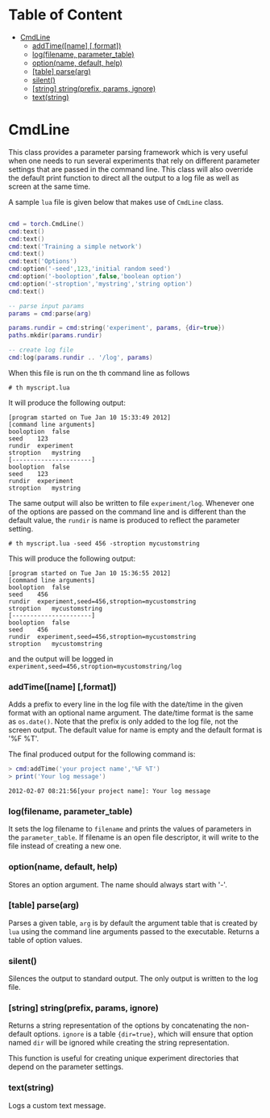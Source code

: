 <!-- START doctoc generated TOC please keep comment here to allow auto update -->
<!-- DON'T EDIT THIS SECTION, INSTEAD RE-RUN doctoc TO UPDATE -->
# Table of Content

- [CmdLine](#cmdline)
    - [addTime([name] [,format])](#addtimename-format)
    - [log(filename, parameter_table)](#logfilename-parameter_table)
    - [option(name, default, help)](#optionname-default-help)
    - [[table] parse(arg)](#table-parsearg)
    - [silent()](#silent)
    - [[string] string(prefix, params, ignore)](#string-stringprefix-params-ignore)
    - [text(string)](#textstring)

<!-- END doctoc generated TOC please keep comment here to allow auto update -->

<a name="torch.CmdLine.dok"></a>
# CmdLine #

This class provides a parameter parsing framework which is very
useful when one needs to run several experiments that rely on
different parameter settings that are passed in the command line.
This class will also override the default print function to direct
all the output to a log file as well as screen at the same time.

A sample `lua` file is given below that makes use of `CmdLine`
class.

```lua

cmd = torch.CmdLine()
cmd:text()
cmd:text()
cmd:text('Training a simple network')
cmd:text()
cmd:text('Options')
cmd:option('-seed',123,'initial random seed')
cmd:option('-booloption',false,'boolean option')
cmd:option('-stroption','mystring','string option')
cmd:text()

-- parse input params
params = cmd:parse(arg)

params.rundir = cmd:string('experiment', params, {dir=true})
paths.mkdir(params.rundir)

-- create log file
cmd:log(params.rundir .. '/log', params)

```

When this file is run on the th command line as follows
```shell
# th myscript.lua
```

It will produce the following output:

```
[program started on Tue Jan 10 15:33:49 2012]
[command line arguments]
booloption	false
seed	123
rundir	experiment
stroption	mystring
[----------------------]
booloption	false
seed	123
rundir	experiment
stroption	mystring
```

The same output will also be written to file
`experiment/log`. Whenever one of the options are passed on the
command line and is different than the default value, the `rundir`
is name is produced to reflect the parameter setting.

```shell
# th myscript.lua -seed 456 -stroption mycustomstring
```

This will produce the following output:

```
[program started on Tue Jan 10 15:36:55 2012]
[command line arguments]
booloption	false
seed	456
rundir	experiment,seed=456,stroption=mycustomstring
stroption	mycustomstring
[----------------------]
booloption	false
seed	456
rundir	experiment,seed=456,stroption=mycustomstring
stroption	mycustomstring
```

and the output will be logged in
`experiment,seed=456,stroption=mycustomstring/log`

<a name="torch.CmdLine.addtime"></a>
### addTime([name] [,format]) ###

Adds a prefix to every line in the log file with the date/time in the
given format with an optional name argument. The date/time format is
the same as `os.date()`. Note that the prefix is only added to the
log file, not the screen output. The default value for name is empty
and the default format is '%F %T'.

The final produced output for the following command is:

```lua
> cmd:addTime('your project name','%F %T')
> print('Your log message')
```

```
2012-02-07 08:21:56[your project name]: Your log message
```

<a name="torch.CmdLine.log"></a>
### log(filename, parameter_table) ###

It sets the log filename to `filename` and prints the values of
parameters in the `parameter_table`. If filename is an open file
descriptor, it will write to the file instead of creating a new one.

<a name="torch.CmdLine.option"></a>
### option(name, default, help) ###

Stores an option argument. The name should always start with '-'.

<a name="torch.CmdLine.parse"></a>
### [table] parse(arg) ###

Parses a given table, `arg` is by default the argument table that 
is created by `lua` using the command line arguments passed to the 
executable. Returns a table of option values.

<a name="torch.CmdLine.silent"></a>
### silent() ###

Silences the output to standard output. The only output is written to
the log file.

<a name="torch.CmdLine.string"></a>
### [string] string(prefix, params, ignore) ###

Returns a string representation of the options by concatenating the
non-default options. `ignore` is a table `{dir=true}`, which will
ensure that option named `dir` will be ignored while creating the
string representation.

This function is useful for creating unique experiment directories that
depend on the parameter settings.

<a name="torch.CmdLine.text"></a>
### text(string) ###

Logs a custom text message.



